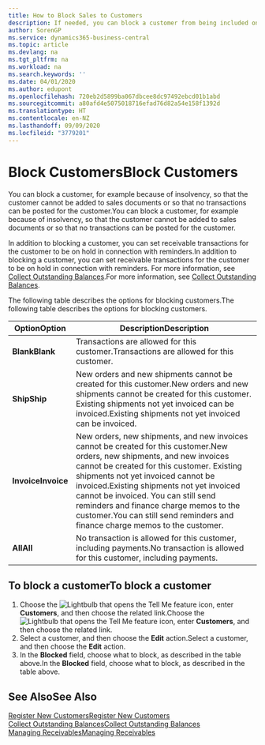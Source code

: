 ```yaml
---
title: How to Block Sales to Customers
description: If needed, you can block a customer from being included on sales documents and other sales transactions.
author: SorenGP
ms.service: dynamics365-business-central
ms.topic: article
ms.devlang: na
ms.tgt_pltfrm: na
ms.workload: na
ms.search.keywords: ''
ms.date: 04/01/2020
ms.author: edupont
ms.openlocfilehash: 720eb2d5899ba067dbcee8dc97492ebcd01b1abd
ms.sourcegitcommit: a80afd4e5075018716efad76d82a54e158f1392d
ms.translationtype: HT
ms.contentlocale: en-NZ
ms.lasthandoff: 09/09/2020
ms.locfileid: "3779201"
---
```

# <a name="block-customers"></a><span data-ttu-id="bf5e8-103">Block Customers</span><span class="sxs-lookup"><span data-stu-id="bf5e8-103">Block Customers</span></span>
<span data-ttu-id="bf5e8-104">You can block a customer, for example because of insolvency, so that the customer cannot be added to sales documents or so that no transactions can be posted for the customer.</span><span class="sxs-lookup"><span data-stu-id="bf5e8-104">You can block a customer, for example because of insolvency, so that the customer cannot be added to sales documents or so that no transactions can be posted for the customer.</span></span>

<span data-ttu-id="bf5e8-105">In addition to blocking a customer, you can set receivable transactions for the customer to be on hold in connection with reminders.</span><span class="sxs-lookup"><span data-stu-id="bf5e8-105">In addition to blocking a customer, you can set receivable transactions for the customer to be on hold in connection with reminders.</span></span> <span data-ttu-id="bf5e8-106">For more information, see [Collect Outstanding Balances](receivables-collect-outstanding-balances.md).</span><span class="sxs-lookup"><span data-stu-id="bf5e8-106">For more information, see [Collect Outstanding Balances](receivables-collect-outstanding-balances.md).</span></span>   

<span data-ttu-id="bf5e8-107">The following table describes the options for blocking customers.</span><span class="sxs-lookup"><span data-stu-id="bf5e8-107">The following table describes the options for blocking customers.</span></span>  

|<span data-ttu-id="bf5e8-108">Option</span><span class="sxs-lookup"><span data-stu-id="bf5e8-108">Option</span></span>|<span data-ttu-id="bf5e8-109">Description</span><span class="sxs-lookup"><span data-stu-id="bf5e8-109">Description</span></span>|  
|--------------------|------------|  
|<span data-ttu-id="bf5e8-110">**Blank**</span><span class="sxs-lookup"><span data-stu-id="bf5e8-110">**Blank**</span></span>|<span data-ttu-id="bf5e8-111">Transactions are allowed for this customer.</span><span class="sxs-lookup"><span data-stu-id="bf5e8-111">Transactions are allowed for this customer.</span></span>|
|<span data-ttu-id="bf5e8-112">**Ship**</span><span class="sxs-lookup"><span data-stu-id="bf5e8-112">**Ship**</span></span>|<span data-ttu-id="bf5e8-113">New orders and new shipments cannot be created for this customer.</span><span class="sxs-lookup"><span data-stu-id="bf5e8-113">New orders and new shipments cannot be created for this customer.</span></span> <span data-ttu-id="bf5e8-114">Existing shipments not yet invoiced can be invoiced.</span><span class="sxs-lookup"><span data-stu-id="bf5e8-114">Existing shipments not yet invoiced can be invoiced.</span></span>|  
|<span data-ttu-id="bf5e8-115">**Invoice**</span><span class="sxs-lookup"><span data-stu-id="bf5e8-115">**Invoice**</span></span>|<span data-ttu-id="bf5e8-116">New orders, new shipments, and new invoices cannot be created for this customer.</span><span class="sxs-lookup"><span data-stu-id="bf5e8-116">New orders, new shipments, and new invoices cannot be created for this customer.</span></span> <span data-ttu-id="bf5e8-117">Existing shipments not yet invoiced cannot be invoiced.</span><span class="sxs-lookup"><span data-stu-id="bf5e8-117">Existing shipments not yet invoiced cannot be invoiced.</span></span> <span data-ttu-id="bf5e8-118">You can still send reminders and finance charge memos to the customer.</span><span class="sxs-lookup"><span data-stu-id="bf5e8-118">You can still send reminders and finance charge memos to the customer.</span></span>|  
|<span data-ttu-id="bf5e8-119">**All**</span><span class="sxs-lookup"><span data-stu-id="bf5e8-119">**All**</span></span>|<span data-ttu-id="bf5e8-120">No transaction is allowed for this customer, including payments.</span><span class="sxs-lookup"><span data-stu-id="bf5e8-120">No transaction is allowed for this customer, including payments.</span></span>|  

## <a name="to-block-a-customer"></a><span data-ttu-id="bf5e8-121">To block a customer</span><span class="sxs-lookup"><span data-stu-id="bf5e8-121">To block a customer</span></span>  
1. <span data-ttu-id="bf5e8-122">Choose the ![Lightbulb that opens the Tell Me feature](media/ui-search/search_small.png "Tell me what you want to do") icon, enter **Customers**, and then choose the related link.</span><span class="sxs-lookup"><span data-stu-id="bf5e8-122">Choose the ![Lightbulb that opens the Tell Me feature](media/ui-search/search_small.png "Tell me what you want to do") icon, enter **Customers**, and then choose the related link.</span></span>
2. <span data-ttu-id="bf5e8-123">Select a customer, and then choose the **Edit** action.</span><span class="sxs-lookup"><span data-stu-id="bf5e8-123">Select a customer, and then choose the **Edit** action.</span></span>
3. <span data-ttu-id="bf5e8-124">In the **Blocked** field, choose what to block, as described in the table above.</span><span class="sxs-lookup"><span data-stu-id="bf5e8-124">In the **Blocked** field, choose what to block, as described in the table above.</span></span>

## <a name="see-also"></a><span data-ttu-id="bf5e8-125">See Also</span><span class="sxs-lookup"><span data-stu-id="bf5e8-125">See Also</span></span>  
[<span data-ttu-id="bf5e8-126">Register New Customers</span><span class="sxs-lookup"><span data-stu-id="bf5e8-126">Register New Customers</span></span>](sales-how-register-new-customers.md)  
[<span data-ttu-id="bf5e8-127">Collect Outstanding Balances</span><span class="sxs-lookup"><span data-stu-id="bf5e8-127">Collect Outstanding Balances</span></span>](receivables-collect-outstanding-balances.md)  
[<span data-ttu-id="bf5e8-128">Managing Receivables</span><span class="sxs-lookup"><span data-stu-id="bf5e8-128">Managing Receivables</span></span>](receivables-manage-receivables.md)  
